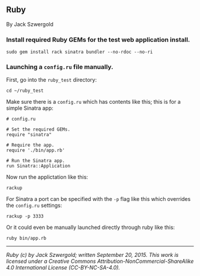 ## Ruby

By Jack Szwergold

### Install required Ruby GEMs for the test web application install.

    sudo gem install rack sinatra bundler --no-rdoc --no-ri

### Launching a `config.ru` file manually.

First, go into the `ruby_test` directory:

    cd ~/ruby_test

Make sure there is a `config.ru` which has contents like this; this is for a simple Sinatra app:

	# config.ru
	
	# Set the required GEMs.
	require "sinatra"
	
	# Require the app.
	require './bin/app.rb'
	
	# Run the Sinatra app.
	run Sinatra::Application

Now run the applictation like this:

    rackup

For Sinatra a port can be specified with the `-p` flag like this which overrides the `config.ru` settings:

    rackup -p 3333

Or it could even be manually launched directly through ruby like this:

    ruby bin/app.rb

***

*Ruby (c) by Jack Szwergold; written September 20, 2015. This work is licensed under a Creative Commons Attribution-NonCommercial-ShareAlike 4.0 International License (CC-BY-NC-SA-4.0).*
